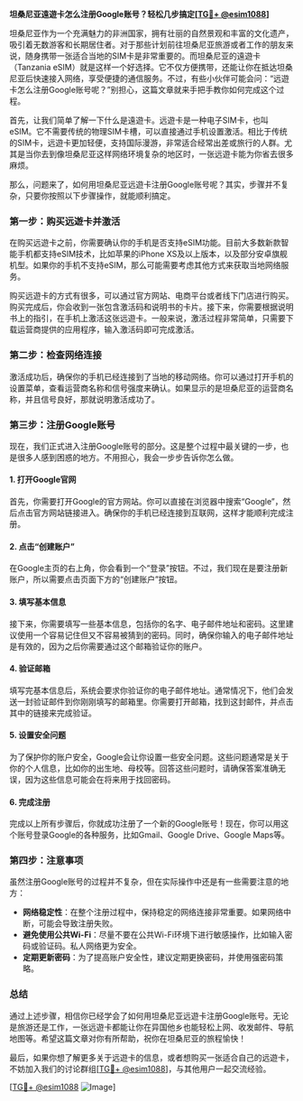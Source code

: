 **坦桑尼亚遠遊卡怎么注册Google账号？轻松几步搞定[[TG💪+ @esim1088](https://t.me/s/esim1088)]**

坦桑尼亚作为一个充满魅力的非洲国家，拥有壮丽的自然景观和丰富的文化遗产，吸引着无数游客和长期居住者。对于那些计划前往坦桑尼亚旅游或者工作的朋友来说，随身携带一张适合当地的SIM卡是非常重要的。而坦桑尼亚的遠遊卡（Tanzania eSIM）就是这样一个好选择。它不仅方便携带，还能让你在抵达坦桑尼亚后快速接入网络，享受便捷的通信服务。不过，有些小伙伴可能会问：“远遊卡怎么注册Google账号呢？”别担心，这篇文章就来手把手教你如何完成这个过程。

首先，让我们简单了解一下什么是遠遊卡。远遊卡是一种电子SIM卡，也叫eSIM。它不需要传统的物理SIM卡槽，可以直接通过手机设置激活。相比于传统的SIM卡，远遊卡更加轻便，支持国际漫游，非常适合经常出差或旅行的人群。尤其是当你去到像坦桑尼亚这样网络环境复杂的地区时，一张远遊卡能为你省去很多麻烦。

那么，问题来了，如何用坦桑尼亚远遊卡注册Google账号呢？其实，步骤并不复杂，只要你按照以下步骤操作，就能顺利搞定。

### 第一步：购买远遊卡并激活

在购买远遊卡之前，你需要确认你的手机是否支持eSIM功能。目前大多数新款智能手机都支持eSIM技术，比如苹果的iPhone XS及以上版本，以及部分安卓旗舰机型。如果你的手机不支持eSIM，那么可能需要考虑其他方式来获取当地网络服务。

购买远遊卡的方式有很多，可以通过官方网站、电商平台或者线下门店进行购买。购买完成后，你会收到一张包含激活码和说明书的卡片。接下来，你需要根据说明书上的指引，在手机上激活这张远遊卡。一般来说，激活过程非常简单，只需要下载运营商提供的应用程序，输入激活码即可完成激活。

### 第二步：检查网络连接

激活成功后，确保你的手机已经连接到了当地的移动网络。你可以通过打开手机的设置菜单，查看运营商名称和信号强度来确认。如果显示的是坦桑尼亚的运营商名称，并且信号良好，那就说明激活成功了。

### 第三步：注册Google账号

现在，我们正式进入注册Google账号的部分。这是整个过程中最关键的一步，也是很多人感到困惑的地方。不用担心，我会一步步告诉你怎么做。

#### 1. 打开Google官网

首先，你需要打开Google的官方网站。你可以直接在浏览器中搜索“Google”，然后点击官方网站链接进入。确保你的手机已经连接到互联网，这样才能顺利完成注册。

#### 2. 点击“创建账户”

在Google主页的右上角，你会看到一个“登录”按钮。不过，我们现在是要注册新账户，所以需要点击页面下方的“创建账户”按钮。

#### 3. 填写基本信息

接下来，你需要填写一些基本信息，包括你的名字、电子邮件地址和密码。这里建议使用一个容易记住但又不容易被猜到的密码。同时，确保你输入的电子邮件地址是有效的，因为之后你需要通过这个邮箱验证你的账户。

#### 4. 验证邮箱

填写完基本信息后，系统会要求你验证你的电子邮件地址。通常情况下，他们会发送一封验证邮件到你刚刚填写的邮箱里。你需要打开邮箱，找到这封邮件，并点击其中的链接来完成验证。

#### 5. 设置安全问题

为了保护你的账户安全，Google会让你设置一些安全问题。这些问题通常是关于你的个人信息，比如你的出生地、母校等。回答这些问题时，请确保答案准确无误，因为这些信息可能会在将来用于找回密码。

#### 6. 完成注册

完成以上所有步骤后，你就成功注册了一个新的Google账号！现在，你可以用这个账号登录Google的各种服务，比如Gmail、Google Drive、Google Maps等。

### 第四步：注意事项

虽然注册Google账号的过程并不复杂，但在实际操作中还是有一些需要注意的地方：

- **网络稳定性**：在整个注册过程中，保持稳定的网络连接非常重要。如果网络中断，可能会导致注册失败。
- **避免使用公共Wi-Fi**：尽量不要在公共Wi-Fi环境下进行敏感操作，比如输入密码或验证码。私人网络更为安全。
- **定期更新密码**：为了提高账户安全性，建议定期更换密码，并使用强密码策略。

### 总结

通过上述步骤，相信你已经学会了如何用坦桑尼亚远遊卡注册Google账号。无论是旅游还是工作，一张远遊卡都能让你在异国他乡也能轻松上网、收发邮件、导航地图等。希望这篇文章对你有所帮助，祝你在坦桑尼亚的旅程愉快！

最后，如果你想了解更多关于远遊卡的信息，或者想购买一张适合自己的远遊卡，不妨加入我们的讨论群组[[TG💪+ @esim1088](https://t.me/s/esim1088)]，与其他用户一起交流经验。

[[TG💪+ @esim1088](https://t.me/s/esim1088) ![Image](https://i.postimg.cc/4NQfJmqS/Snipaste-2025-05-13-00-14-12.png)]